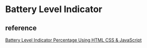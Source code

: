 # Battery Level Indicator

## reference
[Battery Level Indicator Percentage Using HTML CSS & JavaScript](https://www.youtube.com/watch?app=desktop&v=0gV3kmnLir0)